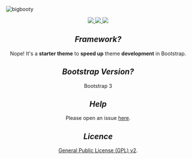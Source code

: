 <img src="https://github.com/pjhampton/BigBooty/blob/master/static/images/logos/banner.png" alt="bigbooty">


<p align="center">
  <a href="https://github.com/pjhampton/BigBooty/blob/master/licence">
    <img src="https://img.shields.io/badge/license-GPL--2.0+-brightgreen.svg?style=flat-square">
  </a>

  <a href="http://getbootstrap.com/">
    <img src="https://img.shields.io/badge/bootstrap-v3.3.6-6f5499.svg?style=flat-square">
  </a>

  <a href="https://github.com/pjhampton/BigBooty/wiki">
    <img src="https://img.shields.io/badge/docs-github%20wiki-ff69b4.svg?style=flat-square">
  </a>
</p>


<h2 align="center"><em>Framework?</em></h2> 

<p align="center">Nope! It's a <strong>starter theme</strong> to <strong>speed up</strong> theme <strong>development</strong> in Bootstrap.</p>

<h2 align="center"><em>Bootstrap Version?</em></h2> 

<p align="center">Bootstrap 3</p>

<h2 align="center"><em>Help</em></h2>

<p align="center">Please open an issue <a href="https://gituhb.com/pjhampton/BigBooty/issues">here</a>.</p>


<h2 align="center"><em>Licence</em></h2>

<p align="center"><a href="https://github.com/pjhampton/BigBooty/blob/master/licence">General Public License (GPL) v2</a>.</p>

